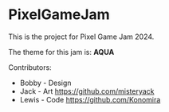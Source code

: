 # PixelGameJam
 
This is the project for Pixel Game Jam 2024.

The theme for this jam is: **AQUA**

Contributors:
- Bobby - Design
- Jack - Art https://github.com/misteryack
- Lewis - Code https://github.com/Konomira
